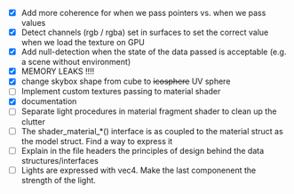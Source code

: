 
- [x] Add more coherence for when we pass pointers vs. when we pass values
- [x] Detect channels (rgb / rgba) set in surfaces to set the correct value when we load the texture on GPU
- [x] Add null-detection when the state of the data passed is acceptable (e.g. a scene without environment)
- [x] MEMORY LEAKS !!!!
- [x] change skybox shape from cube to ~~icosphere~~ UV sphere
- [ ] Implement custom textures passing to material shader
- [x] documentation
- [ ] Separate light procedures in material fragment shader to clean up the clutter
- [ ] The shader_material_*() interface is as coupled to the material struct as the model struct. Find a way to express it
- [ ] Explain in the file headers the principles of design behind the data structures/interfaces
- [ ] Lights are expressed with vec4. Make the last componenent the strength of the light.